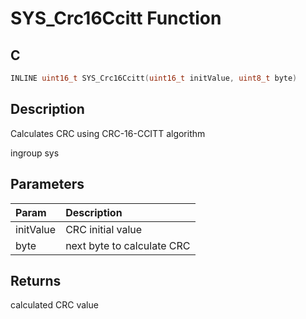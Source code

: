 # SYS_Crc16Ccitt Function

## C

```c
INLINE uint16_t SYS_Crc16Ccitt(uint16_t initValue, uint8_t byte)
```

## Description

 Calculates CRC using CRC-16-CCITT algorithm

ingroup sys

## Parameters

| Param | Description |
|:----- |:----------- |
| initValue | CRC initial value |
| byte | next byte to calculate CRC  

## Returns

  calculated CRC value 

